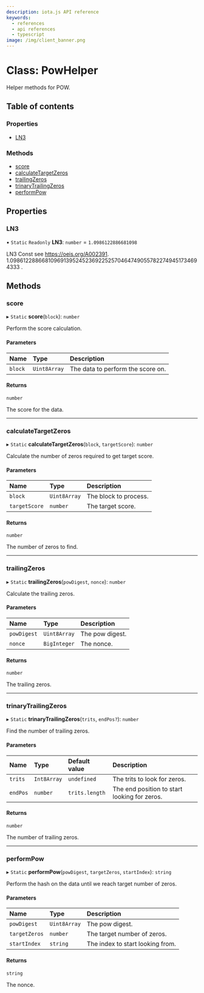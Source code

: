 ```yaml
---
description: iota.js API reference
keywords:
  - references
  - api references
  - typescript
image: /img/client_banner.png
---
```


# Class: PowHelper

Helper methods for POW.

## Table of contents

### Properties

- [LN3](PowHelper.md#ln3)

### Methods

- [score](PowHelper.md#score)
- [calculateTargetZeros](PowHelper.md#calculatetargetzeros)
- [trailingZeros](PowHelper.md#trailingzeros)
- [trinaryTrailingZeros](PowHelper.md#trinarytrailingzeros)
- [performPow](PowHelper.md#performpow)

## Properties

### LN3

▪ `Static` `Readonly` **LN3**: `number` = `1.0986122886681098`

LN3 Const see https://oeis.org/A002391.
1.098612288668109691395245236922525704647490557822749451734694333 .

## Methods

### score

▸ `Static` **score**(`block`): `number`

Perform the score calculation.

#### Parameters

| Name    | Type         | Description                       |
| :------ | :----------- | :-------------------------------- |
| `block` | `Uint8Array` | The data to perform the score on. |

#### Returns

`number`

The score for the data.

---

### calculateTargetZeros

▸ `Static` **calculateTargetZeros**(`block`, `targetScore`): `number`

Calculate the number of zeros required to get target score.

#### Parameters

| Name          | Type         | Description           |
| :------------ | :----------- | :-------------------- |
| `block`       | `Uint8Array` | The block to process. |
| `targetScore` | `number`     | The target score.     |

#### Returns

`number`

The number of zeros to find.

---

### trailingZeros

▸ `Static` **trailingZeros**(`powDigest`, `nonce`): `number`

Calculate the trailing zeros.

#### Parameters

| Name        | Type         | Description     |
| :---------- | :----------- | :-------------- |
| `powDigest` | `Uint8Array` | The pow digest. |
| `nonce`     | `BigInteger` | The nonce.      |

#### Returns

`number`

The trailing zeros.

---

### trinaryTrailingZeros

▸ `Static` **trinaryTrailingZeros**(`trits`, `endPos?`): `number`

Find the number of trailing zeros.

#### Parameters

| Name     | Type        | Default value  | Description                                  |
| :------- | :---------- | :------------- | :------------------------------------------- |
| `trits`  | `Int8Array` | `undefined`    | The trits to look for zeros.                 |
| `endPos` | `number`    | `trits.length` | The end position to start looking for zeros. |

#### Returns

`number`

The number of trailing zeros.

---

### performPow

▸ `Static` **performPow**(`powDigest`, `targetZeros`, `startIndex`): `string`

Perform the hash on the data until we reach target number of zeros.

#### Parameters

| Name          | Type         | Description                      |
| :------------ | :----------- | :------------------------------- |
| `powDigest`   | `Uint8Array` | The pow digest.                  |
| `targetZeros` | `number`     | The target number of zeros.      |
| `startIndex`  | `string`     | The index to start looking from. |

#### Returns

`string`

The nonce.
